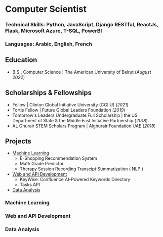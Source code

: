 # Computer Scientist  

### Technical Skills: Python, JavaScript, Django RESTful, ReactJs, Flask, Microsoft Azure, T-SQL, PowerBI
### Languages: Arabic, English, French
  
## Education
- B.S., Computer Science | The American University of Beirut (_August 2022_)
 
## Scholarships & Fellowships
- Fellow | Clinton Global Initiative University (CGI U) (_2021_)
- Fortis Fellow | Future Global Leaders Foundation (_2019_)
- Tomorrow's Leaders Undergraduate Full Scholarship | the US Department of State & the Middle East Initiative Partnership (_2018_).
- AL Ghurair STEM Scholars Program | Alghurair Foundation UAE (_2018_)
  
## Projects
- [Machine Learning](#machine-learning)
    - E-Shopping Recommendation System
    - Math Grade Predictor
    - Therapy Session Recording Transcipt Summarization ( NLP )
- [Web and API Development ](#web-and-api-development)
    - KeyWise: Confluence AI-Powered Keywords Directory
    - Tasks API
- [Data Analysis](#data-analysis)


### Machine Learning 

###  Web and API Development 

    
###  Data Analysis 
   
